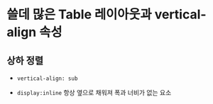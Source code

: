 # 쓸데 많은 Table 레이아웃과 vertical-align 속성

## 상하 정렬

- `vertical-align: sub`

- `display:inline` 항상 옆으로 채워져 폭과 너비가 없는 요소
